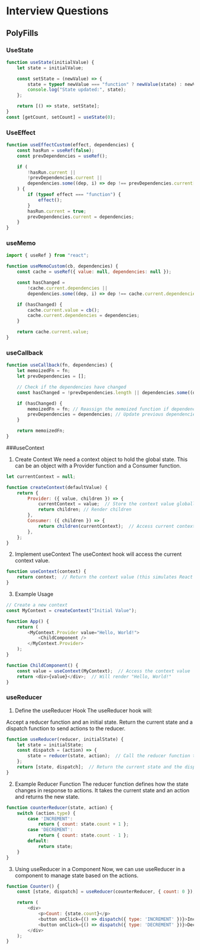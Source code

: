 # Interview Questions

## PolyFills

### UseState

```javascript
function useState(initialValue) {
    let state = initialValue;

    const setState = (newValue) => {
        state = typeof newValue === "function" ? newValue(state) : newValue;
        console.log("State updated:", state);
    };

    return [() => state, setState];
}
const [getCount, setCount] = useState(0);
```

### UseEffect

```javascript
function useEffectCustom(effect, dependencies) {
    const hasRun = useRef(false); 
    const prevDependencies = useRef();

    if (
        !hasRun.current || 
        !prevDependencies.current || 
        dependencies.some((dep, i) => dep !== prevDependencies.current[i])
    ) {
        if (typeof effect === "function") {
            effect();
        }
        hasRun.current = true;
        prevDependencies.current = dependencies;
    }
}
```

### useMemo

```javascript
import { useRef } from "react";

function useMemoCustom(cb, dependencies) {
    const cache = useRef({ value: null, dependencies: null });

    const hasChanged =
        !cache.current.dependencies ||
        dependencies.some((dep, i) => dep !== cache.current.dependencies[i]);

    if (hasChanged) {
        cache.current.value = cb();
        cache.current.dependencies = dependencies;
    }

    return cache.current.value;
}
```

###  useCallback

```javascript
function useCallback(fn, dependencies) {
    let memoizedFn = fn;
    let prevDependencies = [];

    // Check if the dependencies have changed
    const hasChanged = !prevDependencies.length || dependencies.some((dep, i) => dep !== prevDependencies[i]);

    if (hasChanged) {
        memoizedFn = fn; // Reassign the memoized function if dependencies change
        prevDependencies = dependencies; // Update previous dependencies
    }

    return memoizedFn;
}
```

###useContext


1. Create Context
We need a context object to hold the global state. This can be an object with a Provider function and a Consumer function.

```javascript
let currentContext = null;

function createContext(defaultValue) {
    return {
        Provider: ({ value, children }) => {
            currentContext = value;  // Store the context value globally
            return children; // Render children
        },
        Consumer: ({ children }) => {
            return children(currentContext);  // Access current context value
        },
    };
}
```

2. Implement useContext
The useContext hook will access the current context value.

```javascript
function useContext(context) {
    return context;  // Return the context value (this simulates React's useContext)
}
```

3. Example Usage

```javascript
// Create a new context
const MyContext = createContext("Initial Value");

function App() {
    return (
        <MyContext.Provider value="Hello, World!">
            <ChildComponent />
        </MyContext.Provider>
    );
}

function ChildComponent() {
    const value = useContext(MyContext);  // Access the context value
    return <div>{value}</div>;  // Will render "Hello, World!"
}
```


### useReducer

1. Define the useReducer Hook
The useReducer hook will:

Accept a reducer function and an initial state.
Return the current state and a dispatch function to send actions to the reducer.

```javascript
function useReducer(reducer, initialState) {
    let state = initialState;
    const dispatch = (action) => {
        state = reducer(state, action);  // Call the reducer function to get the next state
    };
    return [state, dispatch];  // Return the current state and the dispatch function
}
```
2. Example Reducer Function
The reducer function defines how the state changes in response to actions. It takes the current state and an action and returns the new state.

```javascript
function counterReducer(state, action) {
    switch (action.type) {
        case 'INCREMENT':
            return { count: state.count + 1 };
        case 'DECREMENT':
            return { count: state.count - 1 };
        default:
            return state;
    }
}
```
3. Using useReducer in a Component
Now, we can use useReducer in a component to manage state based on the actions.

```javascript
function Counter() {
    const [state, dispatch] = useReducer(counterReducer, { count: 0 });

    return (
        <div>
            <p>Count: {state.count}</p>
            <button onClick={() => dispatch({ type: 'INCREMENT' })}>Increment</button>
            <button onClick={() => dispatch({ type: 'DECREMENT' })}>Decrement</button>
        </div>
    );
}
```
